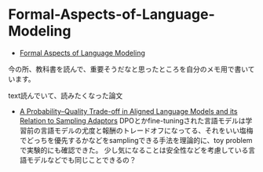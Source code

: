 # Formal-Aspects-of-Language-Modeling

- [Formal Aspects of Language Modeling](https://arxiv.org/pdf/2311.04329)

今の所、教科書を読んで、重要そうだなと思ったところを自分のメモ用で書いています。

text読んでいて、読みたくなった論文
- [A Probability–Quality Trade-off in Aligned Language Models and its Relation to Sampling Adaptors](https://aclanthology.org/2024.emnlp-main.822.pdf)
DPOとかfine-tuningされた言語モデルは学習前の言語モデルの尤度と報酬のトレードオフになってる、それをいい塩梅でどっちを優先するかなどをsamplingできる手法を理論的に、toy problemで実験的にも確認できた。
少し気になることは安全性などを考慮している言語モデルなどでも同じことできるの？
